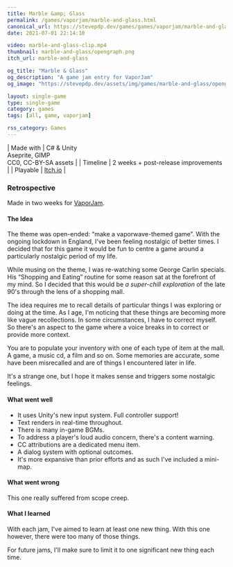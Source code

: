 ```yaml
---
title: Marble &amp; Glass
permalink: /games/vaporjam/marble-and-glass.html
canonical_url: https://stevepdp.dev/games/games/vaporjam/marble-and-glass.html
date: 2021-07-01 22:14:10

video: marble-and-glass-clip.mp4
thumbnail: marble-and-glass/opengraph.png
itch_url: marble-and-glass

og_title: "Marble & Glass"
og_description: "A game jam entry for VaporJam"
og_image: "https://stevepdp.dev/assets/img/games/marble-and-glass/opengraph.png"

layout: single-game
type: single-game
category: games
tags: [all, game, vaporjam]

rss_category: Games
---
```


| Made with	| C# &amp; Unity<br>Aseprite, GIMP<br>CC0, CC-BY-SA assets |
| Timeline | 2 weeks + post-release improvements |
| Playable | <a href="https://stevepdp.itch.io/marble-and-glass" rel="me noopener noreferrer" target="_blank" title="Play the game on Itch.io">Itch.io</a> |


### Retrospective
Made in two weeks for <a href="https://itch.io/jam/vaporjam" rel="noopener noreferrer" target="_blank">VaporJam</a>.


#### The Idea
The theme was open-ended: &ldquo;make a vaporwave-themed game&rdquo;. With the ongoing lockdown in England, I&apos;ve been feeling nostalgic of better times. I decided that for this game it would be fun to centre a game around a particularly nostalgic period of my life.

While musing on the theme, I was re-watching some George Carlin specials. His &ldquo;Shopping and Eating&rdquo; routine for some reason sat at the forefront of my mind. So I decided that this would be <em>a super-chill exploration</em> of the late 90&apos;s through the lens of a shopping mall.

The idea requires me to recall details of particular things I was exploring or doing at the time. As I age, I&apos;m noticing that these things are becoming more like vague recollections. In some circumstances, I have to correct myself. So there&apos;s an aspect to the game where a voice breaks in to correct or provide more context.

You are to populate your inventory with one of each type of item at the mall. A game, a music cd, a film and so on. Some memories are accurate, some have been misrecalled and are of things I encountered later in life.

It&apos;s a strange one, but I hope it makes sense and triggers some nostalgic feelings.


#### What went well
* It uses Unity&apos;s new input system. Full controller support!
* Text renders in real-time throughout.
* There is many in-game BGMs.
* To address a player&apos;s loud audio concern, there&apos;s a content warning.
* CC attributions are a dedicated menu item.
* A dialog system with optional outcomes.
* It&apos;s more expansive than prior efforts and as such I&apos;ve included a mini-map.


#### What went wrong
This one really suffered from scope creep. 


#### What I learned
With each jam, I&apos;ve aimed to learn at least one new thing. With this one however, there were too many of those things.

For future jams, I&apos;ll make sure to limit it to one significant new thing each time.

